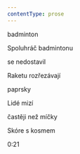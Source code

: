 ```yaml
---
contentType: prose
---
```


<section>

badminton

Spoluhráč badmintonu

se nedostavil

Raketu rozřezávají

paprsky

Lidé mizí

častěji než míčky

Skóre s kosmem

0:21

</section>

